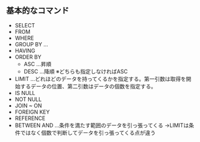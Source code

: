 ## 基本的なコマンド

* SELECT
* FROM
* WHERE
* GROUP BY …
* HAVING
* ORDER BY
    * ASC …昇順
    * DESC …降順
    ※どちらも指定しなければASC
* LIMIT …どれほどのデータを持ってくるかを指定する。第一引数は取得を開始するデータの位置、第二引数はデータの個数を指定する。
* IS NULL
* NOT NULL
* JOIN ~ ON
* FOREIGN KEY
* REFERENCE
* BETWEEN AND …条件を満たす範囲のデータを引っ張ってくる
    →LIMITは条件ではなく個数で判断してデータを引っ張ってくる点が違う

### 